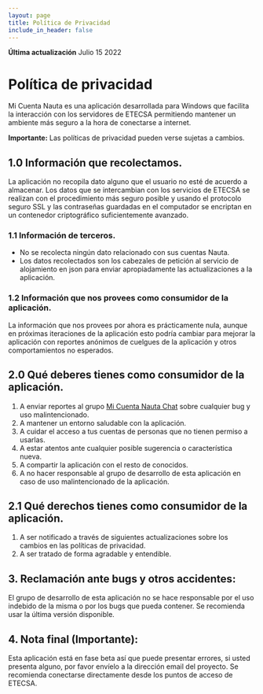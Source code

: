 ```yaml
---
layout: page
title: Política de Privacidad
include_in_header: false
---
```


**Última actualización**
Julio 15 2022

# Política de privacidad

Mi Cuenta Nauta es una aplicación desarrollada para Windows que facilita la interacción con los servidores de ETECSA permitiendo mantener un ambiente más seguro a la hora de conectarse a internet.

**Importante:** Las políticas de privacidad pueden verse sujetas a cambios.

## 1.0 Información que recolectamos.

La aplicación no recopila dato alguno que el usuario no esté de acuerdo a almacenar. Los datos que se intercambian con los servicios de ETECSA se realizan con el procedimiento más seguro posible y usando el protocolo seguro SSL y las contraseñas guardadas en el computador se encriptan en un contenedor criptográfico suficientemente avanzado.

### 1.1 Información de terceros.

- No se recolecta ningún dato relacionado con sus cuentas Nauta.
- Los datos recolectados son los cabezales de petición al servicio de alojamiento en json para enviar apropiadamente las actualizaciones a la aplicación.

### 1.2 Información que nos provees como consumidor de la aplicación.

La información que nos provees por ahora es prácticamente nula, aunque en próximas iteraciones de la aplicación esto podría cambiar para mejorar la aplicación con reportes anónimos de cuelgues de la aplicación y otros comportamientos no esperados.

## 2.0 Qué deberes tienes como consumidor de la aplicación.

1. A enviar reportes al grupo [Mi Cuenta Nauta Chat](https://t.me/micuentanautachat) sobre cualquier bug y uso malintencionado.
2. A mantener un entorno saludable con la aplicación.
3. A cuidar el acceso a tus cuentas de personas que no tienen permiso a usarlas.
4. A estar atentos ante cualquier posible sugerencia o característica nueva.
5. A compartir la aplicación con el resto de conocidos.
6. A no hacer responsable al grupo de desarrollo de esta aplicación en caso de uso malintencionado de la aplicación.

## 2.1 Qué derechos tienes como consumidor de la aplicación.

1. A ser notificado a través de siguientes actualizaciones sobre los cambios en las políticas de privacidad.
2. A ser tratado de forma agradable y entendible.

## 3. Reclamación ante bugs y otros accidentes:

El grupo de desarrollo de esta aplicación no se hace responsable por el uso indebido de la misma o por los bugs que pueda contener. Se recomienda usar la última versión disponible.

## 4. Nota final (Importante):

Esta aplicación está en fase beta así que puede presentar errores, si usted presenta alguno, por favor envíelo a la dirección email del proyecto. Se recomienda conectarse directamente desde los puntos de acceso de ETECSA.
